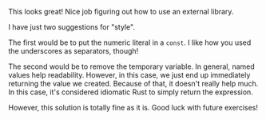 This looks great! Nice job figuring out how to use an external library.

I have just two suggestions for "style".

The first would be to put the numeric literal in a `const`. I like how you used the underscores as separators, though!

The second would be to remove the temporary variable. In general, named values help readability. However, in this case, we just end up immediately returning the value we created. Because of that, it doesn't really help much. In this case, it's considered idiomatic Rust to simply return the expression.

However, this solution is totally fine as it is. Good luck with future exercises!